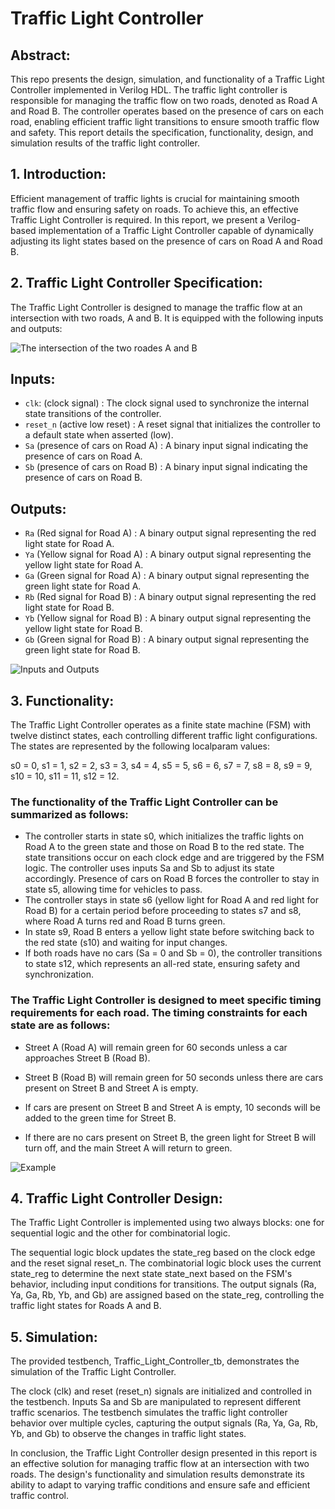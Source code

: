 # Traffic Light Controller

## Abstract:
This repo presents the design, simulation, and functionality of a Traffic Light Controller implemented in Verilog HDL. The traffic light controller is responsible for managing the traffic flow on two roads, denoted as Road A and Road B. The controller operates based on the presence of cars on each road, enabling efficient traffic light transitions to ensure smooth traffic flow and safety. This report details the specification, functionality, design, and simulation results of the traffic light controller.

## 1. Introduction:
Efficient management of traffic lights is crucial for maintaining smooth traffic flow and ensuring safety on roads. To achieve this, an effective Traffic Light Controller is required. In this report, we present a Verilog-based implementation of a Traffic Light Controller capable of dynamically adjusting its light states based on the presence of cars on Road A and Road B.

## 2. Traffic Light Controller Specification:
The Traffic Light Controller is designed to manage the traffic flow at an intersection with two roads, A and B. It is equipped with the following inputs and outputs:

![The intersection of the two roades A and B](https://i.ibb.co/4ZRwmQR/Screenshot-2023-08-03-140931.png)

## Inputs:
- `clk`: (clock signal) : The clock signal used to synchronize the internal state transitions of the controller.
- `reset_n` (active low reset) : A reset signal that initializes the controller to a default state when asserted (low).
- `Sa` (presence of cars on Road A) : A binary input signal indicating the presence of cars on Road A.
- `Sb` (presence of cars on Road B) : A binary input signal indicating the presence of cars on Road B.
## Outputs:
- `Ra` (Red signal for Road A) : A binary output signal representing the red light state for Road A.
- `Ya` (Yellow signal for Road A) : A binary output signal representing the yellow light state for Road A.
- `Ga` (Green signal for Road A) : A binary output signal representing the green light state for Road A.
- `Rb` (Red signal for Road B) : A binary output signal representing the red light state for Road B.
- `Yb` (Yellow signal for Road B) : A binary output signal representing the yellow light state for Road B.
- `Gb` (Green signal for Road B) : A binary output signal representing the green light state for Road B.

![Inputs and Outputs](https://i.ibb.co/NsrmYZL/Screenshot-2023-08-03-140123.png)


## 3. Functionality:
The Traffic Light Controller operates as a finite state machine (FSM) with twelve distinct states, each controlling different traffic light configurations. The states are represented by the following localparam values:

s0 = 0, s1 = 1, s2 = 2, s3 = 3, s4 = 4, s5 = 5, s6 = 6, s7 = 7, s8 = 8, s9 = 9, s10 = 10, s11 = 11, s12 = 12.

### The functionality of the Traffic Light Controller can be summarized as follows:

- The controller starts in state s0, which initializes the traffic lights on Road A to the green state and those on Road B to the red state.
The state transitions occur on each clock edge and are triggered by the FSM logic.
The controller uses inputs Sa and Sb to adjust its state accordingly. Presence of cars on Road B forces the controller to stay in state s5, allowing time for vehicles to pass.
- The controller stays in state s6 (yellow light for Road A and red light for Road B) for a certain period before proceeding to states s7 and s8, where Road A turns red and Road B turns green.
- In state s9, Road B enters a yellow light state before switching back to the red state (s10) and waiting for input changes.
- If both roads have no cars (Sa = 0 and Sb = 0), the controller transitions to state s12, which represents an all-red state, ensuring safety and synchronization.
  
### The Traffic Light Controller is designed to meet specific timing requirements for each road. The timing constraints for each state are as follows:

- Street A (Road A) will remain green for 60 seconds unless a car approaches Street B (Road B).
  
- Street B (Road B) will remain green for 50 seconds unless there are cars present on Street B and Street A is empty.
  
- If cars are present on Street B and Street A is empty, 10 seconds will be added to the green time for Street B.
  
- If there are no cars present on Street B, the green light for Street B will turn off, and the main Street A will return to green.

![Example](https://i.ibb.co/ZB6dVxz/Screenshot-2023-08-03-140115.png)

## 4. Traffic Light Controller Design:
The Traffic Light Controller is implemented using two always blocks: one for sequential logic and the other for combinatorial logic.

The sequential logic block updates the state_reg based on the clock edge and the reset signal reset_n.
The combinatorial logic block uses the current state_reg to determine the next state state_next based on the FSM's behavior, including input conditions for transitions.
The output signals (Ra, Ya, Ga, Rb, Yb, and Gb) are assigned based on the state_reg, controlling the traffic light states for Roads A and B.
## 5. Simulation:
The provided testbench, Traffic_Light_Controller_tb, demonstrates the simulation of the Traffic Light Controller.

The clock (clk) and reset (reset_n) signals are initialized and controlled in the testbench.
Inputs Sa and Sb are manipulated to represent different traffic scenarios.
The testbench simulates the traffic light controller behavior over multiple cycles, capturing the output signals (Ra, Ya, Ga, Rb, Yb, and Gb) to observe the changes in traffic light states.

In conclusion, the Traffic Light Controller design presented in this report is an effective solution for managing traffic flow at an intersection with two roads. The design's functionality and simulation results demonstrate its ability to adapt to varying traffic conditions and ensure safe and efficient traffic control.
